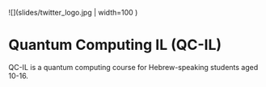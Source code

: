 ![](slides/twitter_logo.jpg  | width=100 )
# Quantum Computing IL (QC-IL)


QC-IL is a quantum computing course for Hebrew-speaking students aged 10-16.  
